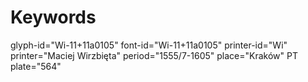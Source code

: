 # Keywords
glyph-id="Wi-11+11a0105"
font-id="Wi-11+11a0105"
printer-id="Wi"
printer="Maciej Wirzbięta"
period="1555/7-1605"
place="Kraków"
PT plate="564"
